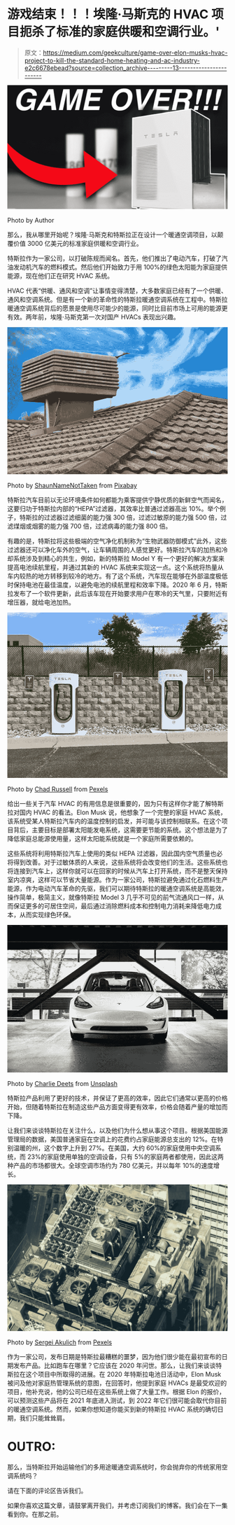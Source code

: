 # 游戏结束！！！埃隆·马斯克的 HVAC 项目扼杀了标准的家庭供暖和空调行业。'

> 原文：<https://medium.com/geekculture/game-over-elon-musks-hvac-project-to-kill-the-standard-home-heating-and-ac-industry-e2c6678ebead?source=collection_archive---------13----------------------->

![](img/297d9355686fc90fd7c8bba19b815763.png)

Photo by Author

那么，我从哪里开始呢？埃隆·马斯克和特斯拉正在设计一个暖通空调项目，以颠覆价值 3000 亿美元的标准家庭供暖和空调行业。

特斯拉作为一家公司，以打破陈规而闻名。首先，他们推出了电动汽车，打破了汽油发动机汽车的燃料模式。然后他们开始致力于用 100%的绿色太阳能为家庭提供能源，现在他们正在研究 HVAC 系统。

HVAC 代表“供暖、通风和空调”让事情变得清楚，大多数家庭已经有了一个供暖、通风和空调系统。但是有一个新的革命性的特斯拉暖通空调系统在工程中。特斯拉暖通空调系统背后的愿景是使用尽可能少的能源，同时比目前市场上可用的能源更有效。两年前，埃隆·马斯克第一次对国产 HVACs 表现出兴趣。

![](img/161bb76f44786e10564d6cff90ef1ab7.png)

Photo by [ShaunNameNotTaken](https://pixabay.com/users/shaunnamenottaken-11004713/) from [Pixabay](https://pixabay.com/images/id-5970232/)

特斯拉汽车目前以无论环境条件如何都能为乘客提供宁静优质的新鲜空气而闻名，这要归功于特斯拉内部的“HEPA”过滤器，其效率比普通过滤器高出 10%。举个例子，特斯拉的过滤器过滤细菌的能力强 300 倍，过滤过敏原的能力强 500 倍，过滤煤烟或烟雾的能力强 700 倍，过滤病毒的能力强 800 倍。

有趣的是，特斯拉将这些极端的空气净化机制称为“生物武器防御模式”此外，这些过滤器还可以净化车外的空气，让车辆周围的人感觉更好。特斯拉汽车的加热和冷却系统涉及到精心的共生，例如，新的特斯拉 Model Y 有一个更好的解决方案来提高电池续航里程，并通过其新的 HVAC 系统来实现这一点。这个系统将热量从车内较热的地方转移到较冷的地方。有了这个系统，汽车现在能够在外部温度极低时保持电池在最佳温度，以避免电池的续航里程和效率下降。2020 年 6 月，特斯拉发布了一个软件更新，此后该车现在开始要求用户在寒冷的天气里，只要附近有增压器，就给电池加热。

![](img/e8b777dabae26e47357b04ac59add0e1.png)

Photo by [Chad Russell](https://www.pexels.com/@theidahoan?utm_content=attributionCopyText&utm_medium=referral&utm_source=pexels) from [Pexels](https://www.pexels.com/photo/two-white-and-red-tesla-charging-station-2480315/?utm_content=attributionCopyText&utm_medium=referral&utm_source=pexels)

给出一些关于汽车 HVAC 的有用信息是很重要的，因为只有这样你才能了解特斯拉对国内 HVAC 的看法。Elon Musk 说，他想象了一个完整的家庭 HVAC 系统，该系统受某人特斯拉汽车内的温度控制的启发，并可能与该控制相联系。在这个项目背后，主要目标是部署太阳能发电系统，这需要更节能的系统。这个想法是为了降低家庭总能源使用量，这样太阳能系统就是一个家庭所需要依赖的。

这些系统将利用特斯拉汽车上使用的类似 HEPA 过滤器，因此国内空气质量也必将得到改善。对于过敏体质的人来说，这些系统将会改变他们的生活。这些系统也将连接到汽车上，这样你就可以在回家的时候从汽车上打开系统，而不是整天保持室内凉爽，这样可以节省大量能源。作为一家公司，特斯拉避免通过化石燃料生产能源，作为电动汽车革命的先驱，我们可以期待特斯拉的暖通空调系统是高能效，操作简单，极简主义，就像特斯拉 Model 3 几乎不可见的前气流通风口一样，从而保证更多的可居住空间，最后通过消除燃料成本和控制电力消耗来降低电力成本，从而实现绿色环保。

![](img/d39168ce0d951b7d4472d8f5e5ebfee0.png)

Photo by [Charlie Deets](https://unsplash.com/@charliedeets) from [Unsplash](https://unsplash.com/photos/D1W5QenBzlU)

特斯拉产品利用了更好的技术，并保证了更高的效率，因此它们通常以更高的价格开始，但随着特斯拉在制造这些产品方面变得更有效率，价格会随着产量的增加而下降。

让我们来谈谈特斯拉在关注什么，以及他们为什么想从事这个项目。根据美国能源管理局的数据，美国普通家庭在空调上的花费约占家庭能源总支出的 12%。在特别温暖的州，这个数字上升到 27%。在美国，大约 60%的家庭使用中央空调系统，而 23%的家庭使用单独的空调设备，只有 5%的家庭两者都使用，因此这两种产品的市场都很大。全球空调市场约为 780 亿美元，并以每年 10%的速度增长。

![](img/e38ec9e70e4c7781c705f0383b0f9dd1.png)

Photo by [Sergei Akulich](https://www.pexels.com/@sergei-akulich-1322276?utm_content=attributionCopyText&utm_medium=referral&utm_source=pexels) from [Pexels](https://www.pexels.com/photo/aerial-photography-of-brown-concrete-building-2539462/?utm_content=attributionCopyText&utm_medium=referral&utm_source=pexels)

作为一家公司，发布日期是特斯拉最糟糕的噩梦，因为他们很少能在最初宣布的日期发布产品。比如跑车在哪里？它应该在 2020 年问世。那么，让我们来谈谈特斯拉在这个项目中所取得的进展。在 2020 年特斯拉电池日活动中，Elon Musk 被问及他对家庭热管理系统的意图，在回答时，他提到家庭 HVACs 是最受欢迎的项目，他补充说，他的公司已经在这些系统上做了大量工作。根据 Elon 的报价，可以预测这些产品将在 2021 年底进入测试，到 2022 年它们很可能会取代你目前的暖通空调系统。然而，如果你想知道你能买到新的特斯拉 HVAC 系统的确切日期，我们只能耸耸肩。

# **OUTRO:**

那么，当特斯拉开始运输他们的多用途暖通空调系统时，你会抛弃你的传统家用空调系统吗？

请在下面的评论区告诉我们。

如果你喜欢这篇文章，请鼓掌离开我们，并考虑订阅我们的博客。我们会在下一集看到你。在那之前。